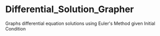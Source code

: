 # Differential_Solution_Grapher
Graphs differential equation solutions using Euler's Method given Initial Condition
